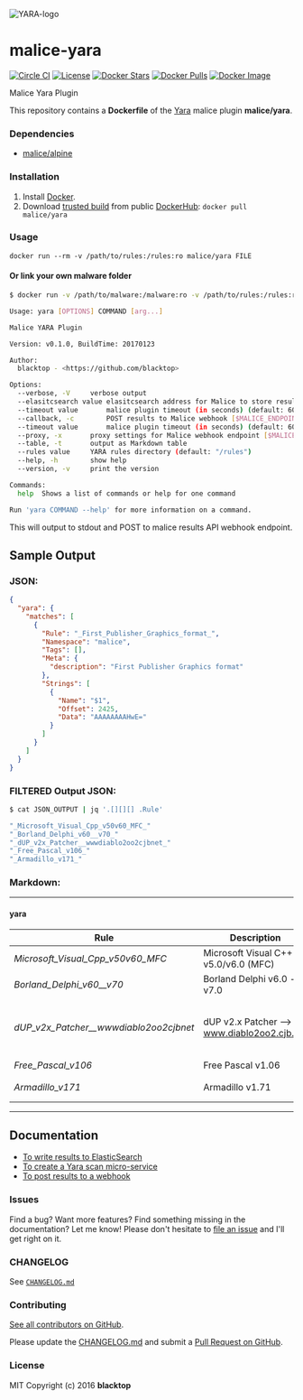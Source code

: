 ![YARA-logo](https://raw.githubusercontent.com/maliceio/malice-yara/master/logo.png)

# malice-yara

[![Circle CI](https://circleci.com/gh/malice-plugins/yara.png?style=shield)](https://circleci.com/gh/malice-plugins/yara) [![License](http://img.shields.io/:license-mit-blue.svg)](http://doge.mit-license.org) [![Docker Stars](https://img.shields.io/docker/stars/malice/yara.svg)](https://hub.docker.com/r/malice/yara/) [![Docker Pulls](https://img.shields.io/docker/pulls/malice/yara.svg)](https://hub.docker.com/r/malice/yara/) [![Docker Image](https://img.shields.io/badge/docker%20image-57MB-blue.svg)](https://hub.docker.com/r/malice/virustotal/)

Malice Yara Plugin

This repository contains a **Dockerfile** of the [Yara](http://virustotal.github.io/yara/) malice plugin **malice/yara**.

### Dependencies

- [malice/alpine](https://hub.docker.com/r/malice/alpine/)

### Installation

1.  Install [Docker](https://www.docker.io/).
2.  Download [trusted build](https://hub.docker.com/r/malice/yara/) from public [DockerHub](https://hub.docker.com): `docker pull malice/yara`

### Usage

```
docker run --rm -v /path/to/rules:/rules:ro malice/yara FILE
```

#### Or link your own malware folder

```bash
$ docker run -v /path/to/malware:/malware:ro -v /path/to/rules:/rules:ro malice/yara FILE

Usage: yara [OPTIONS] COMMAND [arg...]

Malice YARA Plugin

Version: v0.1.0, BuildTime: 20170123

Author:
  blacktop - <https://github.com/blacktop>

Options:
  --verbose, -V		verbose output
  --elasitcsearch value elasitcsearch address for Malice to store results [$MALICE_ELASTICSEARCH]
  --timeout value       malice plugin timeout (in seconds) (default: 60) [$MALICE_TIMEOUT]
  --callback, -c	    POST results to Malice webhook [$MALICE_ENDPOINT]
  --timeout value       malice plugin timeout (in seconds) (default: 60) [$MALICE_TIMEOUT]
  --proxy, -x		proxy settings for Malice webhook endpoint [$MALICE_PROXY]
  --table, -t		output as Markdown table
  --rules value		YARA rules directory (default: "/rules")
  --help, -h		show help
  --version, -v		print the version

Commands:
  help	Shows a list of commands or help for one command

Run 'yara COMMAND --help' for more information on a command.
```

This will output to stdout and POST to malice results API webhook endpoint.

## Sample Output

### JSON:

```json
{
  "yara": {
    "matches": [
      {
        "Rule": "_First_Publisher_Graphics_format_",
        "Namespace": "malice",
        "Tags": [],
        "Meta": {
          "description": "First Publisher Graphics format"
        },
        "Strings": [
          {
            "Name": "$1",
            "Offset": 2425,
            "Data": "AAAAAAAAHwE="
          }
        ]
      }
    ]
  }
}
```

### FILTERED Output JSON:

```bash
$ cat JSON_OUTPUT | jq '.[][][] .Rule'

"_Microsoft_Visual_Cpp_v50v60_MFC_"
"_Borland_Delphi_v60__v70_"
"_dUP_v2x_Patcher__wwwdiablo2oo2cjbnet_"
"_Free_Pascal_v106_"
"_Armadillo_v171_"
```

### Markdown:

---

#### yara

| Rule                                     | Description                                 | Offset | Data                                 | Tags |
| ---------------------------------------- | ------------------------------------------- | ------ | ------------------------------------ | ---- |
| _Microsoft_Visual_Cpp_v50v60_MFC_        | Microsoft Visual C++ v5.0/v6.0 (MFC)        | 5204   | U��                                  |      |
| _Borland_Delphi_v60\_\_v70_              | Borland Delphi v6.0 - v7.0                  | 5204   | U��                                  |      |
| _dUP_v2x_Patcher\_\_wwwdiablo2oo2cjbnet_ | dUP v2.x Patcher --> www.diablo2oo2.cjb.net | 78     | This program cannot be run in DOS mo |      |
| _Free_Pascal_v106_                       | Free Pascal v1.06                           | 14866  | ��@O�k                               |      |
| _Armadillo_v171_                         | Armadillo v1.71                             | 23110  | U��j�h b@h�[@d�                      |      |

---

## Documentation

- [To write results to ElasticSearch](https://github.com/maliceio/malice-yara/blob/master/docs/elasticsearch.md)
- [To create a Yara scan micro-service](https://github.com/maliceio/malice-yara/blob/master/docs/web.md)
- [To post results to a webhook](https://github.com/maliceio/malice-yara/blob/master/docs/callback.md)

### Issues

Find a bug? Want more features? Find something missing in the documentation? Let me know! Please don't hesitate to [file an issue](https://github.com/maliceio/malice-yara/issues/new) and I'll get right on it.

### CHANGELOG

See [`CHANGELOG.md`](https://github.com/maliceio/malice-yara/blob/master/CHANGELOG.md)

### Contributing

[See all contributors on GitHub](https://github.com/maliceio/malice-yara/graphs/contributors).

Please update the [CHANGELOG.md](https://github.com/maliceio/malice-yara/blob/master/CHANGELOG.md) and submit a [Pull Request on GitHub](https://help.github.com/articles/using-pull-requests/).

### License

MIT Copyright (c) 2016 **blacktop**
